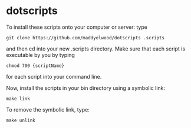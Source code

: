# dotscripts
To install these scripts onto your computer or server: type
``` 
git clone https://github.com/maddyelwood/dotscripts .scripts
```
and then cd into your new .scripts directory.
Make sure that each script is executable by you by typing
```
chmod 700 {scriptName}
```
for each script into your command line.

Now, install the scripts in your bin directory using a symbolic link:
``` 
make link 
```

To remove the symbolic link, type:
``` 
make unlink
``` 
